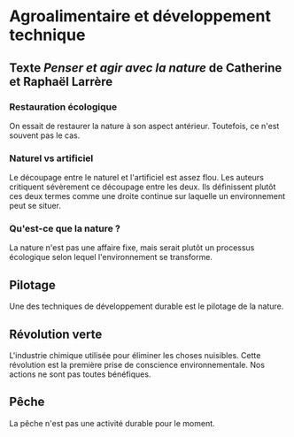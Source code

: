 # Agroalimentaire et développement technique

## Texte *Penser et agir avec la nature* de Catherine et Raphaël Larrère

### Restauration écologique

On essait de restaurer la nature à son aspect antérieur. Toutefois, ce n'est souvent pas le cas.

### Naturel vs artificiel

Le découpage entre le naturel et l'artificiel est assez flou. Les auteurs critiquent sévèrement ce découpage entre les deux. Ils définissent plutôt ces deux termes comme une droite continue sur laquelle un environnement peut se situer.

### Qu'est-ce que la nature ?

La nature n'est pas une affaire fixe, mais serait plutôt un processus écologique selon lequel l'environnement se transforme.

## Pilotage

Une des techniques de développement durable est le pilotage de la nature.

## Révolution verte

L'industrie chimique utilisée pour éliminer les choses nuisibles. Cette révolution est la première prise de conscience environnementale. Nos actions ne sont pas toutes bénéfiques.

## Pêche

La pêche n'est pas une activité durable pour le moment.
